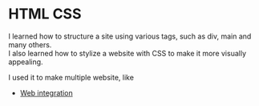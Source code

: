# HTML CSS <Badge type="tip" text="Html Css" />

I learned how to structure a site using various tags, such as div, main and many others. \
I also learned how to stylize a website with CSS to make it more visually appealing.

I used it to make multiple website, like
- [Web integration](../projects/webIntegration.md)